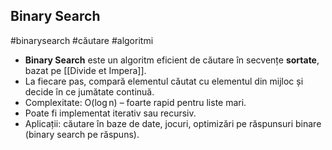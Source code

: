 ## Binary Search  
#binarysearch #căutare #algoritmi

- **Binary Search** este un algoritm eficient de căutare în secvențe **sortate**, bazat pe [[Divide et Impera]].
- La fiecare pas, compară elementul căutat cu elementul din mijloc și decide în ce jumătate continuă.
- Complexitate: O(log n) – foarte rapid pentru liste mari.
- Poate fi implementat iterativ sau recursiv.
- Aplicații: căutare în baze de date, jocuri, optimizări pe răspunsuri binare (binary search pe răspuns).

